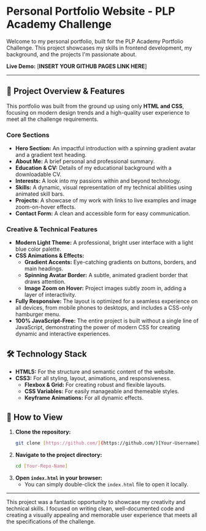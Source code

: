 # Personal Portfolio Website - PLP Academy Challenge

Welcome to my personal portfolio, built for the PLP Academy Portfolio Challenge. This project showcases my skills in frontend development, my background, and the projects I'm passionate about.

**Live Demo:** [**INSERT YOUR GITHUB PAGES LINK HERE**]

---

## 🌟 Project Overview & Features

This portfolio was built from the ground up using only **HTML and CSS**, focusing on modern design trends and a high-quality user experience to meet all the challenge requirements.

### Core Sections
* **Hero Section:** An impactful introduction with a spinning gradient avatar and a gradient text heading.
* **About Me:** A brief personal and professional summary.
* **Education & CV:** Details of my educational background with a downloadable CV.
* **Interests:** A look into my passions within and beyond technology.
* **Skills:** A dynamic, visual representation of my technical abilities using animated skill bars.
* **Projects:** A showcase of my work with links to live examples and image zoom-on-hover effects.
* **Contact Form:** A clean and accessible form for easy communication.

### Creative & Technical Features
* **Modern Light Theme:** A professional, bright user interface with a light blue color palette.
* **CSS Animations & Effects:**
    * **Gradient Accents:** Eye-catching gradients on buttons, borders, and main headings.
    * **Spinning Avatar Border:** A subtle, animated gradient border that draws attention.
    * **Image Zoom on Hover:** Project images subtly zoom in, adding a layer of interactivity.
* **Fully Responsive:** The layout is optimized for a seamless experience on all devices, from mobile phones to desktops, and includes a CSS-only hamburger menu.
* **100% JavaScript-Free:** The entire project is built without a single line of JavaScript, demonstrating the power of modern CSS for creating dynamic and interactive experiences.

## 🛠️ Technology Stack

* **HTML5:** For the structure and semantic content of the website.
* **CSS3:** For all styling, layout, animations, and responsiveness.
    * **Flexbox & Grid:** For creating robust and flexible layouts.
    * **CSS Variables:** For easily manageable and themeable styles.
    * **Keyframe Animations:** For all dynamic effects.

## 🚀 How to View

1.  **Clone the repository:**
    ```bash
    git clone [https://github.com/](https://github.com/)[Your-Username]/[Your-Repo-Name].git
    ```
2.  **Navigate to the project directory:**
    ```bash
    cd [Your-Repo-Name]
    ```
3.  **Open `index.html` in your browser:**
    * You can simply double-click the `index.html` file to open it locally.

---

This project was a fantastic opportunity to showcase my creativity and technical skills. I focused on writing clean, well-documented code and creating a visually appealing and memorable user experience that meets all the specifications of the challenge.
